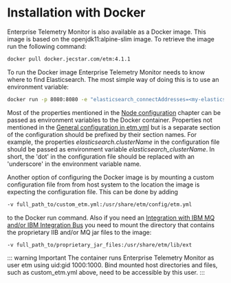 # Installation with Docker
Enterprise Telemetry Monitor is also available as a Docker image. This image is based on the openjdk11:alpine-slim image. To retrieve the image run the following command:

```bash
docker pull docker.jecstar.com/etm:4.1.1
```

To run the Docker image Enterprise Telemetry Monitor needs to know where to find Elasticsearch. The most simple way of doing this is to use an environment variable:

```bash
docker run -p 8080:8080 -e "elasticsearch_connectAddresses=<my-elasticsearch-host>:<my-elasticsearch-port>" -e "elasticsearch_clusterName=elasticsearch" docker.jecstar.com/etm:4.1.1
```

Most of the properties mentioned in the [Node configuration](node-configuration.md) chapter can be passed as environment variables to the Docker container. Properties not mentioned in the [General configuration in etm.yml](node-configuration/general-configuration.md) but is a separate section of the configuration should be prefixed by their section names. For example, the properties *elasticsearch.clusterName* in the configuration file should be passed as environment variable *elasticsearch_clusterName*. In short, the 'dot' in the configuration file should be replaced with an 'underscore' in the environment variable name.

Another option of configuring the Docker image is by mounting a custom configuration file from from host system to the location the image is expecting the configuration file. This can be done by adding

```bash
-v full_path_to/custom_etm.yml:/usr/share/etm/config/etm.yml
```

to the Docker run command. Also if you need an [Integration with IBM MQ and/or IBM Integration Bus](integration-with-ibm.md) you need to mount the directory that contains the proprietary IIB and/or MQ jar files to the image:

```bash
-v full_path_to/proprietary_jar_files:/usr/share/etm/lib/ext
```

::: warning Important 
The container runs Enterprise Telemetry Monitor as user etm using uid:gid 1000:1000. Bind mounted host directories and files, such as custom_etm.yml above, need to be accessible by this user.
:::